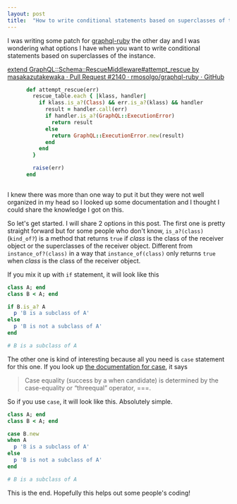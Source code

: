 ```yaml
---
layout: post
title:  "How to write conditional statements based on superclasses of the instance in Ruby"
---
```


I was writing some patch for [graphql-ruby](https://github.com/rmosolgo/graphql-ruby) the other day and I was wondering what options I have when you want to write conditional statements based on superclasses of the instance. 

[extend GraphQL::Schema::RescueMiddleware#attempt_rescue by masakazutakewaka · Pull Request #2140 · rmosolgo/graphql-ruby · GitHub](https://github.com/rmosolgo/graphql-ruby/pull/2140)

```rb
      def attempt_rescue(err)
        rescue_table.each { |klass, handler|
          if klass.is_a?(Class) && err.is_a?(klass) && handler
            result = handler.call(err)
            if handler.is_a?(GraphQL::ExecutionError)
              return result
            else
              return GraphQL::ExecutionError.new(result)
            end
          end
        }

        raise(err)
      end
  
```

I knew there was more than one way to put it but they were not well organized in my head so I looked up some documentation and I thought I could share the knowledge I got on this.


So let's get started. I will share 2 options in this post.
The first one is pretty straight forward but for some people who don't know, `is_a?(class)` (`kind_of?`) is a method that returns `true` if _class_ is the class of the receiver object or the superclasses of the receiver object. Different from `instance_of?(class)` in a way that `instance_of(class)` only returns `true` when _class_ is the class of the receiver object. 

If you mix it up with `if` statement, it will look like this

```rb
class A; end
class B < A; end

if B.is_a? A
  p 'B is a subclass of A'
else
  p 'B is not a subclass of A'
end

# B is a subclass of A
```

The other one is kind of interesting because all you need is `case` statement for this one. 
If you look up [the documentation for case](http://ruby-doc.org/docs/keywords/1.9/Object.html#method-i-case), it says 

> Case equality (success by a when candidate) is determined by the case-equality or “threequal” operator, ===.

So if you use `case`, it will look like this. Absolutely simple.

```rb
class A; end
class B < A; end

case B.new
when A
  p 'B is a subclass of A'
else
  p 'B is not a subclass of A'
end

# B is a subclass of A
```

This is the end. Hopefully this helps out some people's coding!
